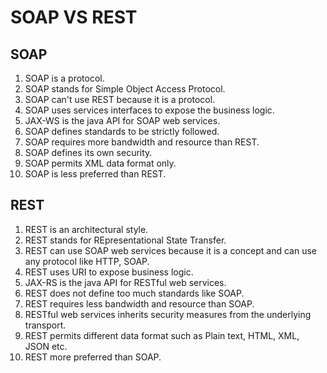# SOAP VS REST
## SOAP
1)	SOAP is a protocol.
2)	SOAP stands for Simple Object Access Protocol.
3)	SOAP can't use REST because it is a protocol.
4)	SOAP uses services interfaces to expose the business logic.
5)	JAX-WS is the java API for SOAP web services.
6)	SOAP defines standards to be strictly followed.
7)	SOAP requires more bandwidth and resource than REST.
8)	SOAP defines its own security.
9)	SOAP permits XML data format only.
10)	SOAP is less preferred than REST.

## REST
1)	REST is an architectural style.
2)	REST stands for REpresentational State Transfer.
3)	REST can use SOAP web services because it is a concept and can use any protocol like HTTP, SOAP.
4)	REST uses URI to expose business logic.
5)	JAX-RS is the java API for RESTful web services.
6)	REST does not define too much standards like SOAP.
7)	REST requires less bandwidth and resource than SOAP.
8)	RESTful web services inherits security measures from the underlying transport.
9)	REST permits different data format such as Plain text, HTML, XML, JSON etc.
10)	REST more preferred than SOAP.

